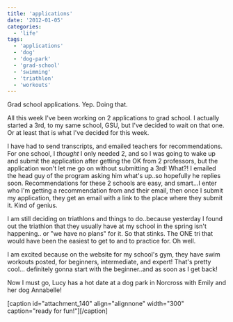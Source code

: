 ```yaml
---
title: 'applications'
date: '2012-01-05'
categories:
  - 'life'
tags:
  - 'applications'
  - 'dog'
  - 'dog-park'
  - 'grad-school'
  - 'swimming'
  - 'triathlon'
  - 'workouts'
---
```


Grad school applications. Yep. Doing that.

All this week I've been working on 2 applications to grad school. I actually started a 3rd, to my same school, GSU, but I've decided to wait on that one. Or at least that is what I've decided for this week.

I have had to send transcripts, and emailed teachers for recommendations. For one school, I *thought* I only needed 2, and so I was going to wake up and submit the application after getting the OK from 2 professors, but the application won't let me go on without submitting a 3rd! What?! I emailed the head guy of the program asking him what's up..so hopefully he replies soon. Recommendations for these 2 schools are easy, and smart...I enter who I'm getting a recommendation from and their email, then once I submit my application, they get an email with a link to the place where they submit it. Kind of genius.

I am still deciding on triathlons and things to do..because yesterday I found out the triathlon that they usually have at my school in the spring isn't happening.. or "we have no plans" for it. So that stinks. The ONE tri that would have been the easiest to get to and to practice for. Oh well.

I am excited because on the website for my school's gym, they have swim workouts posted, for beginners, intermediate, and expert! That's pretty cool... definitely gonna start with the beginner..and as soon as I get back!

Now I must go, Lucy has a hot date at a dog park in Norcross with Emily and her dog Annabelle!

\[caption id="attachment_140" align="alignnone" width="300" caption="ready for fun!"\]\[/caption\]
